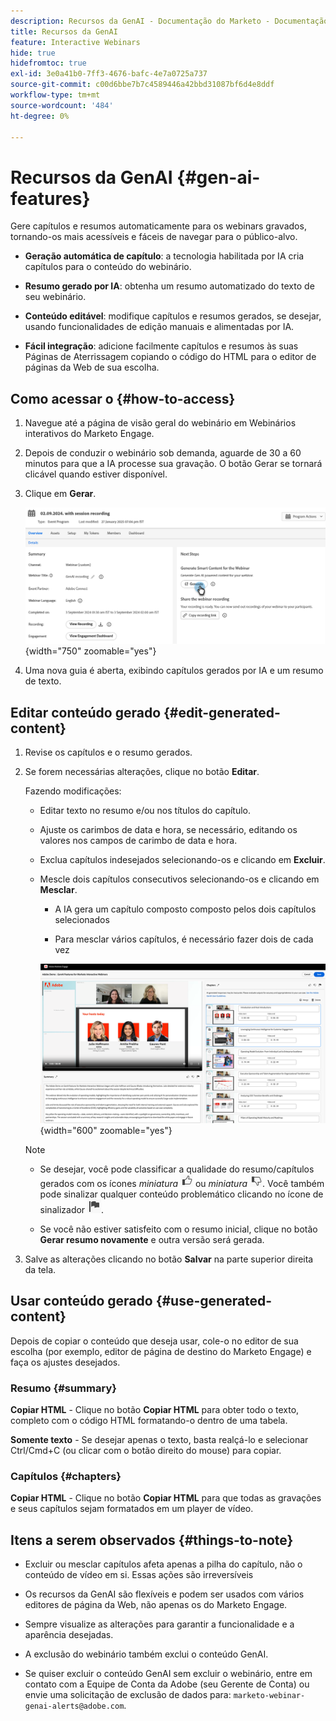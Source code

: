 ```yaml
---
description: Recursos da GenAI - Documentação do Marketo - Documentação do produto
title: Recursos da GenAI
feature: Interactive Webinars
hide: true
hidefromtoc: true
exl-id: 3e0a41b0-7ff3-4676-bafc-4e7a0725a737
source-git-commit: c00d6bbe7b7c4589446a42bbd31087bf6d4e8ddf
workflow-type: tm+mt
source-wordcount: '484'
ht-degree: 0%

---
```


# Recursos da GenAI {#gen-ai-features}

Gere capítulos e resumos automaticamente para os webinars gravados, tornando-os mais acessíveis e fáceis de navegar para o público-alvo.

* **Geração automática de capítulo**: a tecnologia habilitada por IA cria capítulos para o conteúdo do webinário.

* **Resumo gerado por IA**: obtenha um resumo automatizado do texto de seu webinário.

* **Conteúdo editável**: modifique capítulos e resumos gerados, se desejar, usando funcionalidades de edição manuais e alimentadas por IA.

* **Fácil integração**: adicione facilmente capítulos e resumos às suas Páginas de Aterrissagem copiando o código do HTML para o editor de páginas da Web de sua escolha.

## Como acessar o {#how-to-access}

1. Navegue até a página de visão geral do webinário em Webinários interativos do Marketo Engage.

1. Depois de conduzir o webinário sob demanda, aguarde de 30 a 60 minutos para que a IA processe sua gravação. O botão Gerar se tornará clicável quando estiver disponível.

1. Clique em **Gerar**.

   ![](assets/gen-ai-features-1.png){width="750" zoomable="yes"}

1. Uma nova guia é aberta, exibindo capítulos gerados por IA e um resumo de texto.

## Editar conteúdo gerado {#edit-generated-content}

1. Revise os capítulos e o resumo gerados.

1. Se forem necessárias alterações, clique no botão **Editar**.

   Fazendo modificações:

   * Editar texto no resumo e/ou nos títulos do capítulo.

   * Ajuste os carimbos de data e hora, se necessário, editando os valores nos campos de carimbo de data e hora.

   * Exclua capítulos indesejados selecionando-os e clicando em **Excluir**.

   * Mescle dois capítulos consecutivos selecionando-os e clicando em **Mesclar**.

      * A IA gera um capítulo composto composto pelos dois capítulos selecionados

      * Para mesclar vários capítulos, é necessário fazer dois de cada vez

     ![](assets/gen-ai-features-2.png){width="600" zoomable="yes"}

   >[!NOTE]
   >
   >* Se desejar, você pode classificar a qualidade do resumo/capítulos gerados com os ícones _miniatura_ ![Miniatura](assets/icon-thumbs-up.png) ou _miniatura_ ![Miniatura para baixo](assets/icon-thumbs-down.png). Você também pode sinalizar qualquer conteúdo problemático clicando no ícone de sinalizador ![Ícone de sinalizador](assets/icon-flag.png).
   >
   >* Se você não estiver satisfeito com o resumo inicial, clique no botão **Gerar resumo novamente** e outra versão será gerada.

1. Salve as alterações clicando no botão **Salvar** na parte superior direita da tela.

## Usar conteúdo gerado {#use-generated-content}

Depois de copiar o conteúdo que deseja usar, cole-o no editor de sua escolha (por exemplo, editor de página de destino do Marketo Engage) e faça os ajustes desejados.

### Resumo {#summary}

**Copiar HTML** - Clique no botão **Copiar HTML** para obter todo o texto, completo com o código HTML formatando-o dentro de uma tabela.

**Somente texto** - Se desejar apenas o texto, basta realçá-lo e selecionar Ctrl/Cmd+C (ou clicar com o botão direito do mouse) para copiar.

### Capítulos {#chapters}

**Copiar HTML** - Clique no botão **Copiar HTML** para que todas as gravações e seus capítulos sejam formatados em um player de vídeo.

## Itens a serem observados {#things-to-note}

* Excluir ou mesclar capítulos afeta apenas a pilha do capítulo, não o conteúdo de vídeo em si. Essas ações são irreversíveis

* Os recursos da GenAI são flexíveis e podem ser usados com vários editores de página da Web, não apenas os do Marketo Engage.

* Sempre visualize as alterações para garantir a funcionalidade e a aparência desejadas.

* A exclusão do webinário também exclui o conteúdo GenAI.

* Se quiser excluir o conteúdo GenAI sem excluir o webinário, entre em contato com a Equipe de Conta da Adobe (seu Gerente de Conta) ou envie uma solicitação de exclusão de dados para: `marketo-webinar-genai-alerts@adobe.com`.
